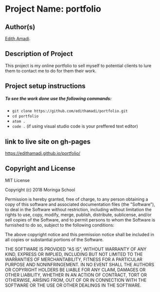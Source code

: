 # Project Name: portfolio

## Author(s)
[Edith Amadi](https://github.com/edithamadi).
## Description of Project
This project is my online portfolio to sell myself to potential clients to lure them to contact me to do for them their work.
## Project setup instructions
##### To see the work done use the following commands:

- `git clone https://github.com/edithamadi/portfolio.git`
- `cd portfolio`
- `atom .`
- `code .` (if using visual studio code is your preffered text editor)

## link to live site on gh-pages

https://edithamadi.github.io/portfolio/
## Copyright and License

MIT License

Copyright (c) 2018 Moringa School

Permission is hereby granted, free of charge, to any person obtaining a copy of this software and associated documentation files (the "Software"), to deal in the Software without restriction, including without limitation the rights to use, copy, modify, merge, publish, distribute, sublicense, and/or sell copies of the Software, and to permit persons to whom the Software is furnished to do so, subject to the following conditions:

The above copyright notice and this permission notice shall be included in all copies or substantial portions of the Software.

THE SOFTWARE IS PROVIDED "AS IS", WITHOUT WARRANTY OF ANY KIND, EXPRESS OR IMPLIED, INCLUDING BUT NOT LIMITED TO THE WARRANTIES OF MERCHANTABILITY, FITNESS FOR A PARTICULAR PURPOSE AND NONINFRINGEMENT. IN NO EVENT SHALL THE AUTHORS OR COPYRIGHT HOLDERS BE LIABLE FOR ANY CLAIM, DAMAGES OR OTHER LIABILITY, WHETHER IN AN ACTION OF CONTRACT, TORT OR OTHERWISE, ARISING FROM, OUT OF OR IN CONNECTION WITH THE SOFTWARE OR THE USE OR OTHER DEALINGS IN THE SOFTWARE.
